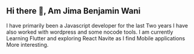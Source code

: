 ## Hi there 👋, Am Jima Benjamin Wani

  I have primarily been a Javascript developer for the last Two years
  I have also worked with wordpress and some nocode tools.
  I am currently Learning Flutter and exploring React Navite as I find Mobile applications More interesting.


<!--
**jima05/jima05** is a ✨ _special_ ✨ repository because its `README.md` (this file) appears on your GitHub profile.

Here are some ideas to get you started:

- 🔭 I’m currently working on ...
- 🌱 I’m currently learning ...
- 👯 I’m looking to collaborate on ...
- 🤔 I’m looking for help with ...
- 💬 Ask me about ...
- 📫 How to reach me: ...
- 😄 Pronouns: ...
- ⚡ Fun fact: ...
-->
